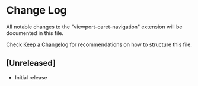 # Change Log

All notable changes to the "viewport-caret-navigation" extension will be documented in this file.

Check [Keep a Changelog](http://keepachangelog.com/) for recommendations on how to structure this file.

## [Unreleased]

- Initial release